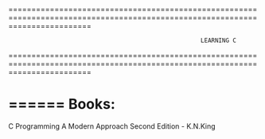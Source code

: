 ==============================================================================================================================

                                                          LEARNING C
                                                          
==============================================================================================================================

======
Books:
======
C Programming A Modern Approach Second Edition - K.N.King
